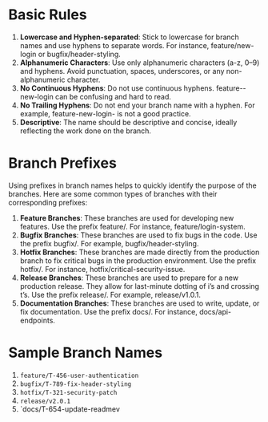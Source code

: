 # Basic Rules
1. **Lowercase and Hyphen-separated**: Stick to lowercase for branch names and use hyphens to separate words. For instance, feature/new-login or bugfix/header-styling.
2. **Alphanumeric Characters**: Use only alphanumeric characters (a-z, 0–9) and hyphens. Avoid punctuation, spaces, underscores, or any non-alphanumeric character.
3. **No Continuous Hyphens**: Do not use continuous hyphens. feature--new-login can be confusing and hard to read.
4. **No Trailing Hyphens**: Do not end your branch name with a hyphen. For example, feature-new-login- is not a good practice.
5. **Descriptive**: The name should be descriptive and concise, ideally reflecting the work done on the branch.

# Branch Prefixes
Using prefixes in branch names helps to quickly identify the purpose of the branches. Here are some common types of branches with their corresponding prefixes:

1. **Feature Branches**: These branches are used for developing new features. Use the prefix feature/. For instance, feature/login-system.
2. **Bugfix Branches**: These branches are used to fix bugs in the code. Use the prefix bugfix/. For example, bugfix/header-styling.
3. **Hotfix Branches**: These branches are made directly from the production branch to fix critical bugs in the production environment. Use the prefix hotfix/. For instance, hotfix/critical-security-issue.
4. **Release Branches**: These branches are used to prepare for a new production release. They allow for last-minute dotting of i’s and crossing t’s. Use the prefix release/. For example, release/v1.0.1.
5. **Documentation Branches**: These branches are used to write, update, or fix documentation. Use the prefix docs/. For instance, docs/api-endpoints.

# Sample Branch Names
1. `feature/T-456-user-authentication`
2. `bugfix/T-789-fix-header-styling`
3. `hotfix/T-321-security-patch`
4. `release/v2.0.1`
5. `docs/T-654-update-readmev
